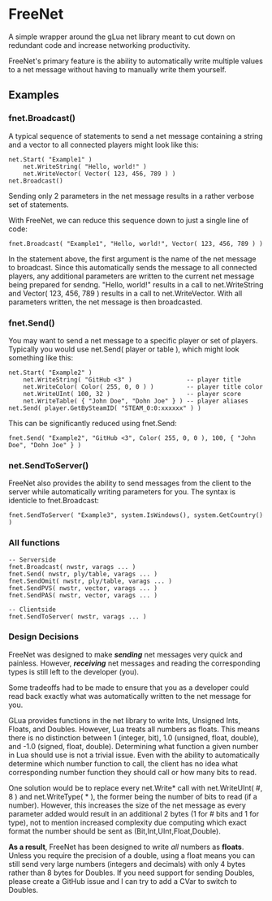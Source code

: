 # FreeNet
A simple wrapper around the gLua net library meant to cut down on redundant code and increase networking productivity.

FreeNet's primary feature is the ability to automatically write multiple values to a net message without having to manually write them yourself.

## Examples

### fnet.Broadcast()
A typical sequence of statements to send a net message containing a string and a vector to all connected players might look like this:

``` 
net.Start( "Example1" )
	net.WriteString( "Hello, world!" )
	net.WriteVector( Vector( 123, 456, 789 ) )
net.Broadcast() 
```

Sending only 2 parameters in the net message results in a rather verbose set of statements.

With FreeNet, we can reduce this sequence down to just a single line of code:

``` fnet.Broadcast( "Example1", "Hello, world!", Vector( 123, 456, 789 ) ) ```

In the statement above, the first argument is the name of the net message to broadcast. Since this automatically sends the message to all connected players, any additional parameters are written to the current net message being prepared for sendng. "Hello, world!" results in a call to net.WriteString and Vector( 123, 456, 789 ) results in a call to net.WriteVector. With all parameters written, the net message is then broadcasted.

### fnet.Send()
You may want to send a net message to a specific player or set of players. Typically you would use net.Send( player or table ), which might look something like this:

```
net.Start( "Example2" )
	net.WriteString( "GitHub <3" )               -- player title
	net.WriteColor( Color( 255, 0, 0 ) )         -- player title color
	net.WriteUInt( 100, 32 )                     -- player score
	net.WriteTable( { "John Doe", "Dohn Joe" } ) -- player aliases
net.Send( player.GetBySteamID( "STEAM_0:0:xxxxxx" ) )
```

This can be significantly reduced using fnet.Send:

``` fnet.Send( "Example2", "GitHub <3", Color( 255, 0, 0 ), 100, { "John Doe", "Dohn Joe" } ) ```

### net.SendToServer()
FreeNet also provides the ability to send messages from the client to the server while automatically writing parameters for you. The syntax is identicle to fnet.Broadcast:

``` fnet.SendToServer( "Example3", system.IsWindows(), system.GetCountry() ) ```

### All functions

```
-- Serverside
fnet.Broadcast( nwstr, varags ... )
fnet.Send( nwstr, ply/table, varags ... )
fnet.SendOmit( nwstr, ply/table, varags ... )
fnet.SendPVS( nwstr, vector, varags ... )
fnet.SendPAS( nwstr, vector, varags ... )

-- Clientside
fnet.SendToServer( nwstr, varags ... )
```

### Design Decisions

FreeNet was designed to make **_sending_** net messages very quick and painless. However, **_receiving_** net messages and reading the corresponding types is still left to the developer (you).

Some tradeoffs had to be made to ensure that you as a developer could read back exactly what was automatically written to the net message for you.

GLua provides functions in the net library to write Ints, Unsigned Ints, Floats, and Doubles. However, Lua treats all numbers as floats. This means there is no distinction between 1 (integer, bit), 1.0 (unsigned, float, double), and -1.0 (signed, float, double). Determining what function a given number in Lua should use is not a trivial issue. Even with the ability to automatically determine which number function to call, the client has no idea what corresponding number function they should call or how many bits to read. 

One solution would be to replace every net.Write* call with net.WriteUInt( #, 8 ) and net.WriteType( * ), the former being the number of bits to read (if a number). However, this increases the size of the net message as every parameter added would result in an additional 2 bytes (1 for # bits and 1 for type), not to mention increased complexity due computing which exact format the number should be sent as (Bit,Int,UInt,Float,Double).

**As a result**, FreeNet has been designed to write _all_ numbers as **floats**. Unless you require the precision of a double, using a float means you can still send very large numbers (integers and decimals) with only 4 bytes rather than 8 bytes for Doubles. If you need support for sending Doubles, please create a GitHub issue and I can try to add a CVar to switch to Doubles.
